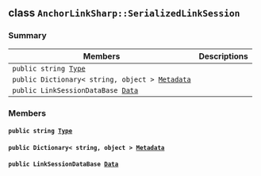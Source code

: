 ## class `AnchorLinkSharp::SerializedLinkSession` 

### Summary

 Members                        | Descriptions                                
--------------------------------|---------------------------------------------
`public string `[`Type`](#class_anchor_link_sharp_1_1_serialized_link_session_1a651a3c9de2e16ff0deca8d09dedbda58) | 
`public Dictionary< string, object > `[`Metadata`](#class_anchor_link_sharp_1_1_serialized_link_session_1ae13cfa6103be8d9d704541df7b3934d9) | 
`public LinkSessionDataBase `[`Data`](#class_anchor_link_sharp_1_1_serialized_link_session_1a1b60eca9fd9f1849e9c057830c25aea4) | 

### Members

#### `public string `[`Type`](#class_anchor_link_sharp_1_1_serialized_link_session_1a651a3c9de2e16ff0deca8d09dedbda58) 

#### `public Dictionary< string, object > `[`Metadata`](#class_anchor_link_sharp_1_1_serialized_link_session_1ae13cfa6103be8d9d704541df7b3934d9) 

#### `public LinkSessionDataBase `[`Data`](#class_anchor_link_sharp_1_1_serialized_link_session_1a1b60eca9fd9f1849e9c057830c25aea4) 

